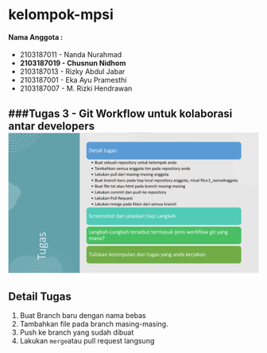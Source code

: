 # kelompok-mpsi
#### Nama Anggota : 
- 2103187011 - Nanda Nurahmad
- **2103187019 - Chusnun Nidhom**
- 2103187013 - Rizky Abdul Jabar
- 2103187001 - Eka Ayu Pramesthi
- 2103187007 - M. Rizki Hendrawan
##
###Tugas 3 - Git Workflow untuk kolaborasi antar developers
![Tugas Git Workflow](./git-collab.png  "Tugas Git Workflow")
---
**Detail Tugas**
---
1. Buat Branch baru dengan nama bebas 
2. Tambahkan file pada branch masing-masing.
3. Push ke branch yang sudah dibuat 
4. Lakukan `merge`atau pull request langsung
